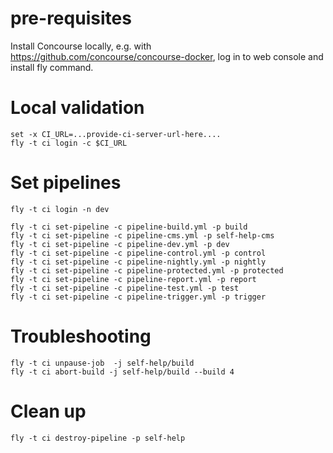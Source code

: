 # pre-requisites

Install Concourse locally, e.g. with https://github.com/concourse/concourse-docker,
log in to web console and install fly command.

# Local validation

    set -x CI_URL=...provide-ci-server-url-here....
    fly -t ci login -c $CI_URL

# Set pipelines

    fly -t ci login -n dev

    fly -t ci set-pipeline -c pipeline-build.yml -p build
    fly -t ci set-pipeline -c pipeline-cms.yml -p self-help-cms
    fly -t ci set-pipeline -c pipeline-dev.yml -p dev
    fly -t ci set-pipeline -c pipeline-control.yml -p control
    fly -t ci set-pipeline -c pipeline-nightly.yml -p nightly
    fly -t ci set-pipeline -c pipeline-protected.yml -p protected
    fly -t ci set-pipeline -c pipeline-report.yml -p report
    fly -t ci set-pipeline -c pipeline-test.yml -p test
    fly -t ci set-pipeline -c pipeline-trigger.yml -p trigger

# Troubleshooting

    fly -t ci unpause-job  -j self-help/build
    fly -t ci abort-build -j self-help/build --build 4

# Clean up

    fly -t ci destroy-pipeline -p self-help
